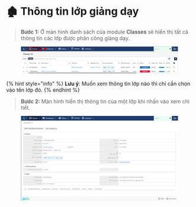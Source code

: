 # 🏚 Thông tin lớp giảng dạy

> **Bước 1:** Ở màn hình danh sách của module **Classes** sẽ hiển thị tất cả thông tin các lớp được phân công giảng dạy.

<figure><img src="../.gitbook/assets/image (5).png" alt=""><figcaption></figcaption></figure>

{% hint style="info" %}
**Lưu ý**: Muốn xem thông tin lớp nào thì chỉ cần chọn vào tên lớp đó.
{% endhint %}

> **Bước 2:** Màn hình hiển thị thông tin của một lớp khi nhấn vào xem chi tiết.

<figure><img src="../.gitbook/assets/image (2) (8).png" alt=""><figcaption></figcaption></figure>

